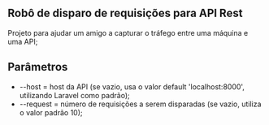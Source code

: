 ## Robô de disparo de requisições para API Rest

Projeto para ajudar um amigo a capturar o tráfego entre uma máquina e uma API;

## Parâmetros

- --host = host da API (se vazio, usa o valor default 'localhost:8000', utilizando Laravel como padrão);
- --request = número de requisições a serem disparadas (se vazio, utiliza o valor padrão 10);